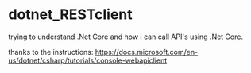 # dotnet_RESTclient
trying to understand .Net Core and how i can call API's using .Net Core.

thanks to the instructions:
https://docs.microsoft.com/en-us/dotnet/csharp/tutorials/console-webapiclient
